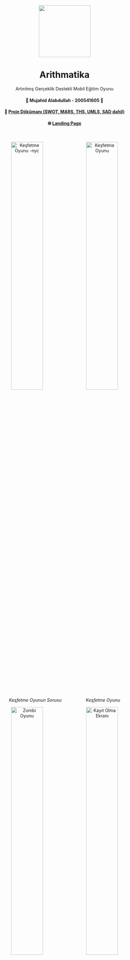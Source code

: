 <div align="center">
      <h1> 
            <img src="./app/src/main/res/drawable/logo.png" width="165px">
            <br/>
           <h1>Arithmatika</h1> 
            Artırılmış Gerçeklik Destekli Mobil Eğitim Oyunu
            <br/> 
      </h1>
</div>
<div align="center">
 <h4> 🌟 Mujahid Alabdullah - 200541605 🌟 </h4> <h4> 📄 <a href="https://docs.google.com/document/d/1ubI3OFqzkjR_8TAjsisP0jeOMxRGo8e3/edit?usp=sharing">Proje Dökümanı (SWOT, MARS, THS, UMLS, SAD dahil)</a> </h4> <h4> 🌐 <a href="https://mujahid0abdullah.github.io/ARGameView/">Landing Page</a> </h4> </div>

   <br/> 
      <p align="center">
  <img src="https://mujahid0abdullah.github.io/ARGameView/assets/img/18.jpg" alt="Keşfetme Oyunu -nyc" width="45%" style="margin-right:10px;"/>
  <img src="https://mujahid0abdullah.github.io/ARGameView/assets/img/10.jpg" alt="Keşfetme Oyunu " width="45%"/>
</p>
<p align="center">
  <em>Keşfetme Oyunun Sorusu</em> &emsp;&emsp;&emsp;&emsp;&emsp; <em>Keşfetme Oyunu</em>
</p>

<p align="center">
  <img src="https://mujahid0abdullah.github.io/ARGameView/assets/img/11.jpg" alt="Zombi Oyunu" width="45%" style="margin-right:10px;"/>
  <img src="https://mujahid0abdullah.github.io/ARGameView/assets/img/17.jpg" alt="Kayıt Olma Ekranı" width="45%"/>
</p>
<p align="center">
  <em>Zombi Oyunu</em> &emsp;&emsp;&emsp;&emsp;&emsp; <em>Kayıt Olma Ekranı</em>
</p>

<p align="center">
  <img src="https://mujahid0abdullah.github.io/ARGameView/assets/img/7.jpg" alt="Ana Menü" width="45%" style="margin-right:10px;"/>
  <img src="https://mujahid0abdullah.github.io/ARGameView/assets/img/20.jpg" alt=" Ayarlar" width="45%"/>
</p>
<p align="center">
  <em>Ana Menü</em> &emsp;&emsp;&emsp;&emsp;&emsp; <em> Ayarlar</em>
</p>

<p align="center">
  <img src="https://mujahid0abdullah.github.io/ARGameView/assets/img/9.jpg" alt="Math oyunları" width="45%" style="margin-right:10px;"/>
   <img src="https://mujahid0abdullah.github.io/ARGameView/assets/img/8.jpg" alt="Eşleştirme Oyunu Başlangıç" width="45%" style="margin-right:10px;"/>
<p align="center">
  <em>Matemetik kolay seviyenin Soruları</em> &emsp;&emsp;&emsp;&emsp;&emsp; <em>Eşleştirme Oyunu Başlangıç</em>
</p>


   <br/> 

# 🧠 Arithmatika
*Eğitici Artırılmış Gerçeklik (AR) Tabanlı Mobil Oyun*


## ✨ Proje Hakkında

**Arithmatika**,5–12 yaş arası çocuklar için geliştirilmiş, eğlenceli ve eğitici mobil bir Artırılmış Gerçeklik (AR) oyunudur. Matematiksel becerileri, dikkat, dil gelişimi ve kültürel farkındalık alanlarını hedefler. Proje, THY'nin isteği doğrultusunda uçuş sırasında kullanılmak üzere özel olarak tasarlanmıştır.


> **Slogan:** *"Gökyüzünde Eğitim, Yanı Başında Eğlence!"*

---

## 📦 Kurulum ve Çalıştırma (Adım Adım)

> Bu adımlar, uygulamayı cihazınıza kurmanız ve çalıştırmanız içindir.
### Gereksinimler
- Android Studio Arctic Fox veya üzeri
- Android SDK 30+
- Kotlin 1.5+
- Gradle 7.0+
- Android 8.0 (API 26) ve üzeri bir cihaz
- ARCore destekli Android cihaz


  
### 1. Projeyi Klonlayın

```bash
git clone https://github.com/kullaniciadi/arithmatika.git
cd arithmatika 
```

### 2. Android Studio ile Open Project yapın
Android Studio > Open Project > arithmatika
### 3. build.gradle dosyalarını senkronize edin
### 4. Firebase Android projesi oluşturun 
### 5. Firebase'ten google-services.json indirip, "app" klasörine ekleyin (package_name projenin domaini olmalı)
### 5. Uygulamayı fiziksel bir Android cihaza yükleyin ve çalıştırın

### Bağımlılıklar
- com.google.ar.sceneform:filament-android

- com.google.firebase:firebase-auth

- com.google.firebase:firebase-database
---
## 📦 APK Dosyası (Proje Release'lerden indirilebilir)
📥 [arithmatika.apk](https://github.com/Mujahid0Abdullah/ARGame/releases/tag/v1.0-beta) 

Uygulama Android 8.0+ destekli cihazlarda test edilmiştir.

---

## 📷 Uygulama Videosu


🎥 [Oyunun Deneme Videosu İzle](https://youtu.be/DVnV9G9dwew) 




---
## ✨ Kullanım Talimatları
1. Kullanıcı Kayıt/Giriş: Kullanıcı kendine ait bir hesap oluşturur.

2. Oyun Seçimi: Kullanıcı istediği oyun modunu seçer (Match, Discover, Zombie, Matematik).

3. AR Ortamı: Kamera açılır, telefon daire şeklinde hareket ettirerek zemini tespit edilir .

4. Etkileşim: Kullanıcı AR modelleriyle dokunarak veya harekete tepki vererek etkileşime girer.

5. Puanlama: Her doğru işlem puan kazandırır, zombiler vuruldukça skor artar.


---
## 📱 Temel Özellikler

- 🌍 **3D Dünya Haritası Üzerinde Etkileşimli Uçuş Rotası**
- 🧩 **3 Mini Oyun: Eşleştirme, Keşif, matematik ,Zombi**
- 🗣️ **Türkçe ve İngilizce Dil Desteği + TTS (Text-to-Speech)**
- 🧠 **Dikkat ve Refleks Geliştirici Aktiviteler**
- 🧮 **Yaş Gruplarına Uygun Matematik Görevleri (Kolay, Orta, Zor)**
- 🗣️ **Dil Öğrenme ve Kültürel Keşif Görevleri**
- 🛡️ **Güvenli Oyun Deneyimi (Ebeveyn Kontrolü)**

---

## 🎮 Oyun Modülleri


### 🌍 Keşfetme Oyunu (Discover Game)
- Gerçek dünya ortamında 3D tarihi yapıları keşfet
- Bilgi kartları ve etkileşimli sorular
- Konfeti animasyonları, sesli anlatım
- Kültürel farkındalık kazandırma

### 🧟‍♂️ Zombi Oyunu (Zombie Game)
- 3D zombi karakterleri ile AR'de eğlenceli mücadele
- 3 can hakkı, puan toplama, refleks geliştirme
- Gerçek zamanlı animasyonlar

### ➕ Matematik Görevleri
Çocuklar, verilen sayılarla hedef sonuçlara ulaşmaya çalışır. Kolaydan zora doğru seviye ilerlemesi vardır.

### 🧠 Dikkat Mini Oyunları
AR nesneleriyle şekil eşleştirme, hafıza ve desen tanıma gibi aktiviteler içerir.



---

## 🏗️ Teknolojik Altyapı

| Bileşen            | Teknoloji                              |
|--------------------|-----------------------------------------|
| Platform           | Android                                 |
| Programlama Dili   | Kotlin                                  |
| AR Teknolojisi     | [SceneView AR](https://sceneview.dev)   |
| 3D Modelleme       | TinkerCAD , Blender                     |
| Backend            | Firebase                                |
| Tasarım Araçları   | Figma                                   |
| Sürüm Kontrol      | Git + GitHub                            |
| Proje Yönetimi     | DevOps + trello(Jira)                   |

## 🔮 AR Özellikleri
- AR Teknolojisi: Sceneform AR (GLB model desteğiyle)
- Donanım Gereksinimi: ARCore destekli Android cihaz (kamera, ivmeölçer)
- Kullanım Alanları:
1. 3D Model Yerleştirme
2. Modelle Etkileşim (Tap Listener)
3. Kamera takip ve obje hareketi (Zombie modu)

---

## 🗂️ Proje Yapısı
```
app/src/main/java/com/achelmas/ARitmatikA/ 
├── Activities/
│   ├── LoginActivity.kt, SignupActivity.kt, GameActivity.kt
│   ├── MatchGameActivity.kt, DiscoverGameActivity.kt, ZombieActivity.kt
├── Adapters/
│   ├── AdapterOfDiscover.kt, AdapterOfMatchLvl1.kt
├── Models/
│   └── ModelOfDiscover.kt
├── Utils/
│   └── LanguageManager.kt
└── Level MVCs/
    ├── easyLevelMVC/, mediumLevelMVC/, hardLevelMVC/
```
---

## 👨‍👩‍👧‍👦 Hedef Kullanıcılar

- 5–12 yaş arası çocuklar  
- Havayolu şirketleri (uçuş içi eğlence için)  
- Okullar ve eğitim kurumları  

---


## 📈 Proje Durumu

> 🚧 **Alfa Sürümünde**  
✅ Prototip Tamamlandı  
🧪 Test Süreci Devam Ediyor  
🧩 Yeni içerikler geliştiriliyor

---
---

## 🗓️ Haftalık Çalışma Takvimi

| Hafta | Tarih Aralığı        | Yapılan Çalışmalar                                   |
|-------|-----------------------|------------------------------------------------------|
| 1     | 15 - 22 Mart 2025     | Proje planlaması, teknoloji seçimi, gereksinim analizi |
| 2     | 23 - 29 Mart 2025     | UI/UX tasarımları, sistem mimarisi belirleme         |
| 3     | 30 Mar - 5 Nisan 2025 | 3D model tasarımları, AR sahne testi                 |
| 4     | 6 - 12 Nisan 2025     | Matematik görev modülü geliştirme                    |
| 5     | 13 - 25 Nisan 2025    | Dikkat oyunu modülü geliştirme, Firebase bağlantısı  |
| 6     | 25 - 29 Nisan 2025    | Kullanıcı arayüzleri, avatar oluşturma ekranları     |
| 7     | 27 Nisan - 3 Mayıs    | Görev entegrasyonu ve seviye sistemi geliştirme      |
| 8     | 4 - 10 Mayıs          | Test planı uygulama: birim testler, kullanıcı testleri|
| 9     | 11 - 22 Mayıs         | Hataların düzeltilmesi, video hazırlıkları           |
| 10    | 23 - 30 Mayıs         | APK üretimi, son kontrol, README ve teslim işlemleri |

---





## 📬 İletişim

Geliştirici: [Mujahıd ALABDULLAH]  
📧 E-posta: 200541605@firat.edu.tr

---




<br/> 






